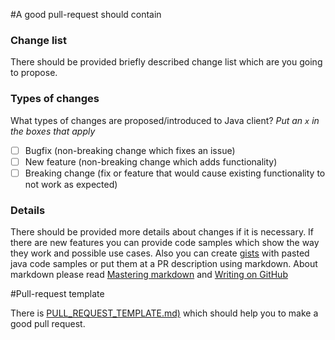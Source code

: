 #A good pull-request should contain

### Change list

There should be provided briefly described change list which are you going to propose. 
 
### Types of changes

What types of changes are proposed/introduced to Java client?
_Put an `x` in the boxes that apply_

- [ ] Bugfix (non-breaking change which fixes an issue)
- [ ] New feature (non-breaking change which adds functionality)
- [ ] Breaking change (fix or feature that would cause existing functionality to not work as expected)

### Details

There should be provided more details about changes if it is necessary. If there are new features you 
can provide code samples which show the way they work and possible use cases. Also you can create [gists](https://gist.github.com) 
with pasted java code samples or put them at a PR description using markdown. About markdown please read [Mastering markdown](https://guides.github.com/features/mastering-markdown/) and [Writing on GitHub](https://help.github.com/categories/writing-on-github/) 

#Pull-request template

There is [PULL_REQUEST_TEMPLATE.md)](https://github.com/appium/java-client/blob/master/PULL_REQUEST_TEMPLATE.md) which should help you to make a good pull request.
